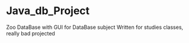 # Java_db_Project
Zoo DataBase with GUI for DataBase subject
Written for studies classes, really bad projected
